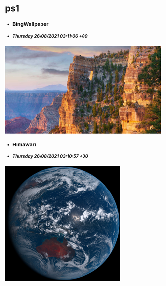 # ps1

- ### BingWallpaper
- ##### Thursday 26/08/2021 03:11:06 +00
<img src="BingWallpaper/latest.jpg" width="700" height="auto" title="👉  BingWallpaper  👈">


- ### Himawari 
- ##### Thursday 26/08/2021 03:10:57 +00
<img src="Himawari/latest.jpg" width="auto" height="371" title="👉  Himawari  👈">







